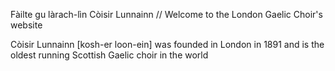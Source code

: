  <p>
    Fàilte gu làrach-lìn Còisir Lunnainn //
    Welcome to the London Gaelic Choir's website</p>
<p>
    Còisir Lunnainn [kosh-er loon-ein] was founded in London in
    1891 and is the oldest running Scottish Gaelic choir in the world
</p> 